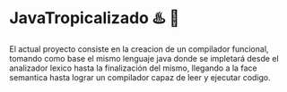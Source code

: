 # JavaTropicalizado :hotsprings: :palm_tree:
El actual proyecto consiste en la creacion de un compilador funcional, tomando como base el mismo 
lenguaje java donde se impletará desde el analizador lexico hasta la finalización del mismo, llegando 
a la face semantica hasta lograr un compilador capaz de leer y ejecutar codigo.
